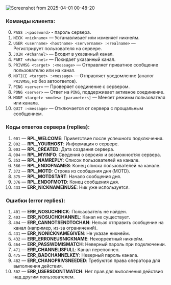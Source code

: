 ![Screenshot from 2025-04-01 00-48-20](https://github.com/user-attachments/assets/620c05fa-6eeb-40e6-8a8d-949a19a20747)



### **Команды клиента:**
0. `PASS :<password>` - пароль сервера.
1. `NICK <nickname>` — Устанавливает или изменяет никнейм.  
2. `USER <username> <hostname> <servername> :<realname>` — Регистрирует пользователя на сервере.  
3. `JOIN <#channel>` — Входит в указанный канал.  
4. `PART <#channel>` — Покидает указанный канал.  
5. `PRIVMSG <target> :<message>` — Отправляет приватное сообщение пользователю или на канал.  
6. `NOTICE <target> :<message>` — Отправляет уведомление (аналог `PRIVMSG`, но без автоответов).  
7. `PING <server>` — Проверяет соединение с сервером.  
8. `PONG <server>` — Ответ на `PING`, поддерживает активное соединение.  
9. `MODE <target> <modes> [parameters]` — Меняет режимы пользователя или канала.  
10. `QUIT :<message>` — Отключается от сервера с прощальным сообщением.  

### **Коды ответов сервера (replies):**
1. `001` — **RPL_WELCOME**: Приветствие после успешного подключения.  
2. `002` — **RPL_YOURHOST**: Информация о сервере.  
3. `003` — **RPL_CREATED**: Дата создания сервера.  
4. `004` — **RPL_MYINFO**: Сведения о версиях и возможностях сервера.  
5. `353` — **RPL_NAMREPLY**: Список пользователей на канале.  
6. `366` — **RPL_ENDOFNAMES**: Конец списка пользователей на канале.  
7. `372` — **RPL_MOTD**: Строка из сообщения дня (MOTD).  
8. `375` — **RPL_MOTDSTART**: Начало сообщения дня.  
9. `376` — **RPL_ENDOFMOTD**: Конец сообщения дня.  
10. `433` — **ERR_NICKNAMEINUSE**: Ник уже используется.  

### **Ошибки (error replies):**
1. `401` — **ERR_NOSUCHNICK**: Пользователь не найден.  
2. `403` — **ERR_NOSUCHCHANNEL**: Канал не существует.  
3. `404` — **ERR_CANNOTSENDTOCHAN**: Нельзя отправить сообщение на канал (например, из-за ограничений).  
4. `431` — **ERR_NONICKNAMEGIVEN**: Не указан никнейм.  
5. `432` — **ERR_ERRONEUSNICKNAME**: Некорректный никнейм.  
6. `464` — **ERR_PASSWDMISMATCH**: Неверный пароль при подключении.  
7. `471` — **ERR_CHANNELISFULL**: Канал переполнен.  
8. `475` — **ERR_BADCHANNELKEY**: Неверный пароль канала.  
9. `482` — **ERR_CHANOPRIVSNEEDED**: Требуются права оператора для выполнения действия.  
10. `502` — **ERR_USERSDONTMATCH**: Нет прав для выполнения действия над другим пользователем.  
